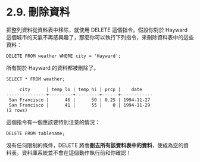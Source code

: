 # 2.9. 刪除資料

把整列資料從資料表中移除，就使用 DELETE 這個指令。假設你對於 Hayward 這個城市的天氣不再感興趣了，那麼你可以執行下列指令，來刪除資料表中的這些資料：

```text
DELETE FROM weather WHERE city = 'Hayward';
```

所有關於 Hayward 的資料都被刪除了。

```text
SELECT * FROM weather;
```

```text
     city      | temp_lo | temp_hi | prcp |    date
---------------+---------+---------+------+------------
 San Francisco |      46 |      50 | 0.25 | 1994-11-27
 San Francisco |      41 |      55 |    0 | 1994-11-29
(2 rows)
```

這個指令有一個應該要特別注意的情況：

```text
DELETE FROM tablename;
```

沒有任何限制的條件，DELETE 將會**刪去所有該資料表中的資料**，使成為空的資料表。資料庫系統並不會在這個動作執行前和你確認！


